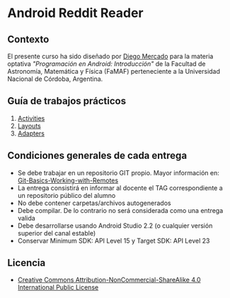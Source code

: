 # Android Reddit Reader

## Contexto

El presente curso ha sido diseñado por [Diego Mercado](https://github.com/mercadodiego) para la materia optativa _"Programación en Android: Introducción"_ de la Facultad de Astronomía, Matemática y Física (FaMAF) perteneciente a la Universidad Nacional de Córdoba, Argentina. 

## Guía de trabajos prácticos

1. [Activities](https://github.com/mercadodiego/RedditReader/tree/activities_assignment)
2. [Layouts](https://github.com/mercadodiego/RedditReader/tree/layout_assignment)
3. [Adapters](https://github.com/mercadodiego/RedditReader/tree/adapters_assignment)

## Condiciones generales de cada entrega

* Se debe trabajar en un repositorio GIT propio. Mayor información en: [Git-Basics-Working-with-Remotes](https://git-scm.com/book/en/v2/Git-Basics-Working-with-Remotes)
* La entrega consistirá en informar al docente el TAG correspondiente a un repositorio público del alumno
* No debe contener carpetas/archivos autogenerados
* Debe compilar. De lo contrario no será considerada como una entrega valida
* Debe desarrollarse usando Android Studio 2.2 (o cualquier versión superior del canal estable)
* Conservar Minimum SDK: API Level 15 y Target SDK: API Level 23 

## Licencia

* [Creative Commons Attribution-NonCommercial-ShareAlike 4.0 International Public License](https://creativecommons.org/licenses/by-nc-sa/4.0/legalcode)

